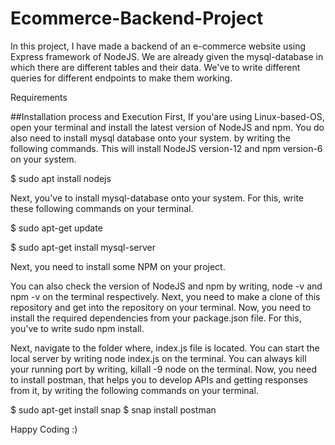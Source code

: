 # Ecommerce-Backend-Project

In this project, I have made a backend of an e-commerce website using Express framework of NodeJS. We are already given the mysql-database in which there are different tables and their data. We've to write different queries for different endpoints to make them working.

Requirements

##Installation process and Execution First, If you'are using Linux-based-OS, open your terminal and install the latest version of NodeJS and npm. You do also need to install mysql database onto your system. by writing the following commands. This will install NodeJS version-12 and npm version-6 on your system.

$ sudo apt install nodejs

Next, you've to install mysql-database onto your system. For this, write these following commands on your terminal.

$ sudo apt-get update

$ sudo apt-get install mysql-server

Next, you need to install some NPM on your project.


You can also check the version of NodeJS and npm by writing, node -v and npm -v on the terminal respectively. Next, you need to make a clone of this repository and get into the repository on your terminal. Now, you need to install the required dependencies from your package.json file. For this, you've to write sudo npm install.

Next, navigate to the folder where, index.js file is located. You can start the local server by writing node index.js on the terminal. You can always kill your running port by writing, killall -9 node on the terminal. Now, you need to install postman, that helps you to develop APIs and getting responses from it, by writing the following commands on your terminal.

$ sudo apt-get install snap $ snap install postman

Happy Coding :)
